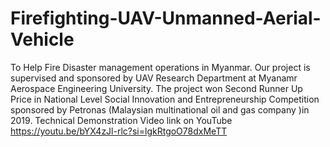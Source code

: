 # Firefighting-UAV-Unmanned-Aerial-Vehicle
To Help Fire Disaster management operations in Myanmar.
Our project is supervised and sponsored by UAV Research Department at Myanamr Aerospace Engineering University. 
The project won Second Runner Up Price in National Level Social Innovation and Entrepreneurship Competition sponsored by Petronas (Malaysian multinational oil and gas company )in 2019.
Technical Demonstration Video link on YouTube https://youtu.be/bYX4zJl-rlc?si=lgkRtgoO78dxMeTT



